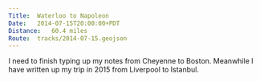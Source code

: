 ```yaml
---
Title:	Waterloo to Napoleon
Date:	2014-07-15T20:00:00+PDT
Distance:	60.4 miles
Route:	tracks/2014-07-15.geojson
---
```



I need to finish typing up my notes from Cheyenne to Boston. Meanwhile I have written up my trip in 2015 from Liverpool to Istanbul.